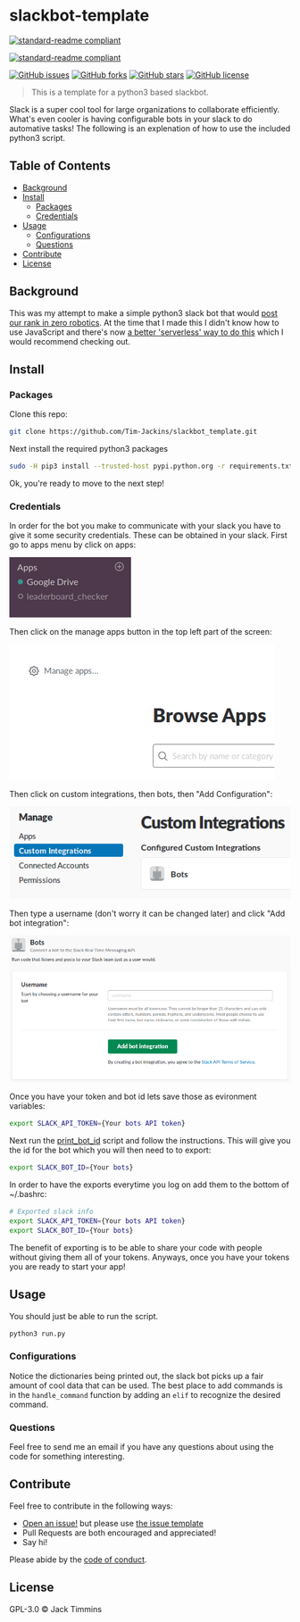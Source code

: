 # slackbot-template

[![standard-readme compliant](https://img.shields.io/badge/readme%20style-standard-brightgreen.svg?style=flat-square)](https://github.com/RichardLitt/standard-readme)

[![standard-readme compliant](https://img.shields.io/badge/readme%20PEP8-compliant-ff69b4.svg?style=flat-square)](https://www.python.org/dev/peps/pep-0008/)

[![GitHub issues](https://img.shields.io/github/issues/Tim-Jackins/slackbot-template.svg)](https://github.com/Tim-Jackins/slackbot-template/issues)
[![GitHub forks](https://img.shields.io/github/forks/Tim-Jackins/slackbot-template.svg)](https://github.com/Tim-Jackins/slackbot-template/network)
[![GitHub stars](https://img.shields.io/github/stars/Tim-Jackins/slackbot-template.svg)](https://github.com/Tim-Jackins/slackbot-template/stargazers)
[![GitHub license](https://img.shields.io/github/license/Tim-Jackins/slackbot-template.svg)](https://github.com/Tim-Jackins/slackbot-template/blob/master/LICENSE)

> This is a template for a python3 based slackbot.

Slack is a super cool tool for large organizations to collaborate efficiently. What's even cooler is having configurable bots in your slack to do automative tasks! The following is an explenation of how to use the included python3 script.

## Table of Contents
- [Background](#background)
- [Install](#install)
	- [Packages](#packages)
	- [Credentials](#credentials)
- [Usage](#usage)
	- [Configurations](#configurations)
	- [Questions](#questions)
- [Contribute](#contribute)
- [License](#license)

## Background
This was my attempt to make a simple python3 slack bot that would [post our rank in zero robotics](print_rank.py). At the time that I made this I didn't know how to use JavaScript and there's now [a better 'serverless' way to do this](https://github.com/johnagan/serverless-slackbot) which I would recommend checking out.

## Install
### Packages

Clone this repo:
```bash
git clone https://github.com/Tim-Jackins/slackbot_template.git
```

Next install the required python3 packages
```bash
sudo -H pip3 install --trusted-host pypi.python.org -r requirements.txt
```
Ok, you're ready to move to the next step!

### Credentials

In order for the bot you make to communicate with your slack you have to give it some security credentials. These can be obtained in your slack. First go to apps menu by click on apps:

![fig1](media/slack_home.png)

Then click on the manage apps button in the top left part of the screen:

![fig2](media/manage_apps.png)

Then click on custom integrations, then bots, then "Add Configuration":

![fig3](media/integrations.png)

Then type a username (don't worry it can be changed later) and click "Add bot integration": 

![fig4](media/config.png)


Once you have your token and bot id lets save those as evironment variables:
```bash
export SLACK_API_TOKEN={Your bots API token}
```
Next run the [print_bot_id](print_bot_id.py) script and follow the instructions. This will give you the id for the bot which you will then need to to export:
```bash
export SLACK_BOT_ID={Your bots}
```

In order to have the exports everytime you log on add them to the bottom of ~/.bashrc:
```bash
# Exported slack info
export SLACK_API_TOKEN={Your bots API token}
export SLACK_BOT_ID={Your bots}
```

The benefit of exporting is to be able to share your code with people without giving them all of your tokens. Anyways, once you have your tokens you are ready to start your app!

## Usage

You should just be able to run the script.
```bash
python3 run.py
```

### Configurations

Notice the dictionaries being printed out, the slack bot picks up a fair amount of cool data that can be used. The best place to add commands is in the `handle_command` function by adding an `elif` to recognize the desired command.

### Questions

Feel free to send me an email if you have any questions about using the code for something interesting.

## Contribute

Feel free to contribute in the following ways:

- [Open an issue!](https://github.com/Tim-Jackins/slackbot-template/issues/new) but please use [the issue template](docs/issue_template.md)
- Pull Requests are both encouraged and appreciated!
- Say hi!

Please abide by the [code of conduct](docs/CODE_OF_CONDUCT.md).

## License

GPL-3.0 © Jack Timmins
